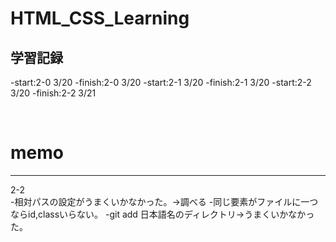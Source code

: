 HTML_CSS_Learning
==================

学習記録
----------------


-start:2-0 3/20
-finish:2-0 3/20
-start:2-1 3/20
-finish:2-1 3/20
-start:2-2 3/20
-finish:2-2 3/21

<br>


memo
====

--------------
2-2<br> 
-相対パスの設定がうまくいかなかった。→調べる
-同じ要素がファイルに一つならid,classいらない。
-git add 日本語名のディレクトリ→うまくいかなかった。
　　　
